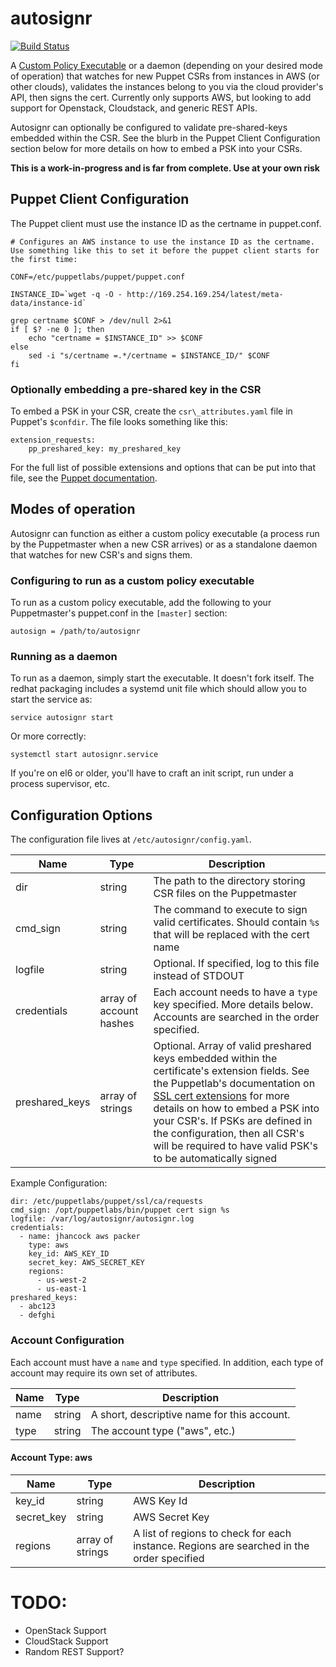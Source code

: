 # autosignr

[![Build Status](https://travis-ci.org/jasonhancock/autosignr.svg?branch=master)](https://travis-ci.org/jasonhancock/autosignr)

A [Custom Policy Executable](https://docs.puppetlabs.com/puppet/latest/reference/ssl_autosign.html#policy-based-autosigning) or a daemon (depending on your desired mode of operation) that watches for new Puppet CSRs from instances in AWS (or other clouds), validates the instances belong to you via the cloud provider's API, then signs the cert. Currently only supports AWS, but looking to add support for Openstack, Cloudstack, and generic REST APIs.

Autosignr can optionally be configured to validate pre-shared-keys embedded within the CSR. See the blurb in the Puppet Client Configuration section below for more details on how to embed a PSK into your CSRs.

**This is a work-in-progress and is far from complete. Use at your own risk**

## Puppet Client Configuration

The Puppet client must use the instance ID as the certname in puppet.conf.

```
# Configures an AWS instance to use the instance ID as the certname. Use something like this to set it before the puppet client starts for the first time:

CONF=/etc/puppetlabs/puppet/puppet.conf

INSTANCE_ID=`wget -q -O - http://169.254.169.254/latest/meta-data/instance-id`

grep certname $CONF > /dev/null 2>&1
if [ $? -ne 0 ]; then
    echo "certname = $INSTANCE_ID" >> $CONF
else
    sed -i "s/certname =.*/certname = $INSTANCE_ID/" $CONF
fi
```

### Optionally embedding a pre-shared key in the CSR

To embed a PSK in your CSR, create the `csr\_attributes.yaml` file in Puppet's `$confdir`. The file looks something like this:

```
extension_requests:
    pp_preshared_key: my_preshared_key
```

For the full list of possible extensions and options that can be put into that file, see the [Puppet documentation](https://docs.puppetlabs.com/puppet/latest/reference/ssl_attributes_extensions.html).

## Modes of operation

Autosignr can function as either a custom policy executable (a process run by the Puppetmaster when a new CSR arrives) or as a standalone daemon that watches for new CSR's and signs them.

### Configuring to run as a custom policy executable

To run as a custom policy executable, add the following to your Puppetmaster's puppet.conf in the `[master]` section:

```
autosign = /path/to/autosignr
```

### Running as a daemon

To run as a daemon, simply start the executable. It doesn't fork itself. The redhat packaging includes a systemd unit file which should allow you to start the service as:

```
service autosignr start
```

Or more correctly:

```
systemctl start autosignr.service
```

If you're on el6 or older, you'll have to craft an init script, run under a process supervisor, etc.

## Configuration Options

The configuration file lives at `/etc/autosignr/config.yaml`.

| Name            | Type                    | Description |
| --------------- | ----------------------- | ----------- |
| dir             | string                  | The path to the directory storing CSR files on the Puppetmaster |
| cmd\_sign       | string                  | The command to execute to sign valid certificates. Should contain `%s` that will be replaced with the cert name |
| logfile         | string                  | Optional. If specified, log to this file instead of STDOUT |
| credentials     | array of account hashes | Each account needs to have a `type` key specified. More details below. Accounts are searched in the order specified. |
| preshared\_keys | array of strings        | Optional. Array of valid preshared keys embedded within the certificate's extension fields. See the Puppetlab's documentation on [SSL cert extensions](https://docs.puppetlabs.com/puppet/latest/reference/ssl_attributes_extensions.html) for more details on how to embed a PSK into your CSR's. If PSKs are defined in the configuration, then all CSR's will be required to have valid PSK's to be automatically signed |

Example Configuration:

```
dir: /etc/puppetlabs/puppet/ssl/ca/requests
cmd_sign: /opt/puppetlabs/bin/puppet cert sign %s
logfile: /var/log/autosignr/autosignr.log
credentials:
  - name: jhancock aws packer
    type: aws
    key_id: AWS_KEY_ID
    secret_key: AWS_SECRET_KEY
    regions:
      - us-west-2
      - us-east-1
preshared_keys:
  - abc123
  - defghi
```

### Account Configuration

Each account must have a `name` and `type` specified. In addition, each type of account may require its own set of attributes.

| Name | Type    | Description |
| ---- | ------- | ----------- |
| name | string  | A short, descriptive name for this account. |
| type | string  | The account type ("aws", etc.) |

#### Account Type: aws

| Name | Type    | Description |
| ---- | ------- | ----------- |
| key\_id     | string           | AWS Key Id |
| secret\_key | string           | AWS Secret Key |
| regions     | array of strings | A list of regions to check for each instance. Regions are searched in the order specified |


# TODO:
* OpenStack Support
* CloudStack Support
* Random REST Support?
